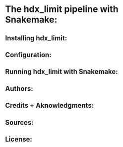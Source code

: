 # The hdx_limit pipeline with Snakemake:

## Installing hdx_limit:

## Configuration:

## Running hdx_limit with Snakemake:

## Authors:

## Credits + Aknowledgments:

## Sources:

## License: